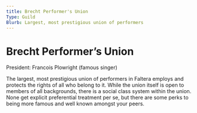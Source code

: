 ```yaml
---
title: Brecht Performer's Union
Type: Guild
Blurb: Largest, most prestigious union of performers
---
```

# Brecht Performer’s Union
President: Francois Plowright (famous singer)

The largest, most prestigious union of performers in Faltera employs and protects the rights of all who belong to it. While the union itself is open to members of all backgrounds, there is a social class system within the union. None get explicit preferential treatment per se, but there are some perks to being more famous and well known amongst your peers.